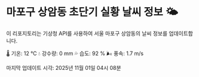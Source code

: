 
# 마포구 상암동 초단기 실황 날씨 정보 🌤️

이 리포지토리는 기상청 API를 사용하여 서울 마포구 상암동의 날씨 정보를 업데이트합니다. 

🌡️ 기온: 12 ℃
💧 강수량: 0 mm
💦 습도: 92 %
🌬️ 풍속: 1.7 m/s

마지막 업데이트 시각: 2025년 11월 01일 04시 08분    
